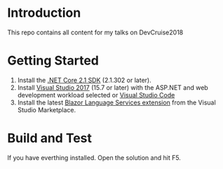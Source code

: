 # Introduction
This repo contains all content for my talks on DevCruise2018 

# Getting Started
1.	Install the [.NET Core 2.1 SDK](https://go.microsoft.com/fwlink/?linkid=873092) (2.1.302 or later).
2.	Install [Visual Studio 2017](https://go.microsoft.com/fwlink/?linkid=873093) (15.7 or later) with the ASP.NET and web development workload selected or [Visual Studio Code](https://code.visualstudio.com/)
3.	Install the latest [Blazor Language Services extension](https://go.microsoft.com/fwlink/?linkid=870389) from the Visual Studio Marketplace.

# Build and Test
If you have everthing installed. Open the solution and hit F5.